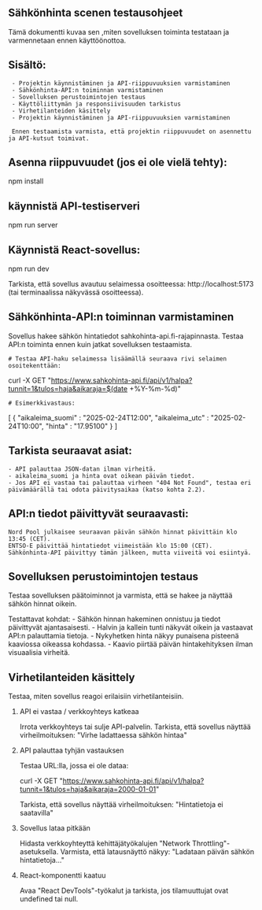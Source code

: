 ## Sähkönhinta scenen testausohjeet

Tämä dokumentti kuvaa sen ,miten sovelluksen toiminta testataan ja varmennetaan ennen käyttöönottoa.

## Sisältö:
     - Projektin käynnistäminen ja API-riippuvuuksien varmistaminen
     - Sähkönhinta-API:n toiminnan varmistaminen
     - Sovelluksen perustoimintojen testaus
     - Käyttöliittymän ja responsiivisuuden tarkistus
     - Virhetilanteiden käsittely
     - Projektin käynnistäminen ja API-riippuvuuksien varmistaminen

     Ennen testaamista varmista, että projektin riippuvuudet on asennettu ja API-kutsut toimivat.

## Asenna riippuvuudet (jos ei ole vielä tehty):

npm install

## käynnistä API-testiserveri

npm run server

## Käynnistä React-sovellus:

npm run dev

Tarkista, että sovellus avautuu selaimessa osoitteessa:
http://localhost:5173
(tai terminaalissa näkyvässä osoitteessa).


## Sähkönhinta-API:n toiminnan varmistaminen

Sovellus hakee sähkön hintatiedot sahkohinta-api.fi-rajapinnasta. Testaa API:n toiminta ennen kuin jatkat sovelluksen testaamista.

    # Testaa API-haku selaimessa lisäämällä seuraava rivi selaimen osoitekenttään:

curl -X GET "https://www.sahkohinta-api.fi/api/v1/halpa?tunnit=1&tulos=haja&aikaraja=$(date +%Y-%m-%d)"

    # Esimerkkivastaus:

[
  {
    "aikaleima_suomi" : "2025-02-24T12:00",
    "aikaleima_utc" : "2025-02-24T10:00",
    "hinta" : "17.95100"
  }
]

## Tarkista seuraavat asiat:
    - API palauttaa JSON-datan ilman virheitä.
    - aikaleima_suomi ja hinta ovat oikean päivän tiedot.
    - Jos API ei vastaa tai palauttaa virheen "404 Not Found", testaa eri päivämäärällä tai odota päivitysaikaa (katso kohta 2.2).


## API:n tiedot päivittyvät seuraavasti:

    Nord Pool julkaisee seuraavan päivän sähkön hinnat päivittäin klo 13:45 (CET).
    ENTSO-E päivittää hintatiedot viimeistään klo 15:00 (CET).
    Sähkönhinta-API päivittyy tämän jälkeen, mutta viiveitä voi esiintyä.



## Sovelluksen perustoimintojen testaus

Testaa sovelluksen päätoiminnot ja varmista, että se hakee ja näyttää sähkön hinnat oikein.

 Testattavat kohdat:
    - Sähkön hinnan hakeminen onnistuu ja tiedot päivittyvät ajantasaisesti.
    - Halvin ja kallein tunti näkyvät oikein ja vastaavat API:n palauttamia tietoja.
    - Nykyhetken hinta näkyy punaisena pisteenä kaaviossa oikeassa kohdassa.
    - Kaavio piirtää päivän hintakehityksen ilman visuaalisia virheitä.



## Virhetilanteiden käsittely

Testaa, miten sovellus reagoi erilaisiin virhetilanteisiin.

 1. API ei vastaa / verkkoyhteys katkeaa

    Irrota verkkoyhteys tai sulje API-palvelin.
    Tarkista, että sovellus näyttää virheilmoituksen:
    "Virhe ladattaessa sähkön hintaa"

 2. API palauttaa tyhjän vastauksen

    Testaa URL:lla, jossa ei ole dataa:

    curl -X GET "https://www.sahkohinta-api.fi/api/v1/halpa?tunnit=1&tulos=haja&aikaraja=2000-01-01"

    Tarkista, että sovellus näyttää virheilmoituksen:
    "Hintatietoja ei saatavilla"

 3. Sovellus lataa pitkään

    Hidasta verkkoyhteyttä kehittäjätyökalujen "Network Throttling"-asetuksella.
    Varmista, että latausnäyttö näkyy:
    "Ladataan päivän sähkön hintatietoja..."

 4. React-komponentti kaatuu

    Avaa "React DevTools"-työkalut ja tarkista, jos tilamuuttujat ovat undefined tai null.
